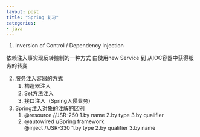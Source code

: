```yaml
---
layout: post
title: "Spring 复习"
categories:
- java
---
```


1. Inversion of Control / Dependency Injection

依赖注入事实现反转控制的一种方式
由使用new Service 到 从IOC容器中获得服务的转变

2. 服务注入容器的方式
    1. 构造器注入
    2. Set方法注入
    3. 接口注入（Spring入侵业务）
3. Spring注入对象的注解的区别
    1. @resource //JSR-250
        1.by name
        2.by type
        3.by qualifier
    2. @autowired //Spring framework<br/>
       @inject //JSR-330
        1.by type
        2.by qualifier
        3.by name
   



